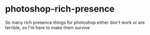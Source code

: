 # photoshop-rich-presence
So many rich presence things for photoshop either don't work or are terrible, so I'm here to make them survive

